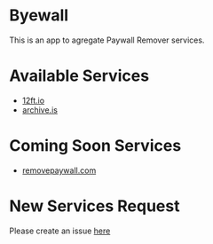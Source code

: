 # Byewall

This is an app to agregate Paywall Remover services.

# Available Services
 - [12ft.io](https://12ft.io/)
 - [archive.is](http://archive.is/)

# Coming Soon Services
 - [removepaywall.com](https://www.removepaywall.com/)

# New Services Request

Please create an issue [here](https://github.com/vinaooo/byewall/issues/new?assignees=&labels=&template=services-request.md&title=Service+request)

